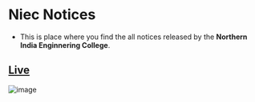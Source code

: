 # Niec Notices
- This is place where you find the all notices released by the **Northern India Enginnering College**.

## [Live](https://niec.herokuapp.com/)

![image](https://user-images.githubusercontent.com/86917304/186363236-54b4139b-8d5b-4f30-be96-54f9ea2fa503.png)

